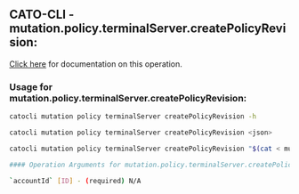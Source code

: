 
## CATO-CLI - mutation.policy.terminalServer.createPolicyRevision:
[Click here](https://api.catonetworks.com/documentation/#mutation-mutation.policy.terminalServer.createPolicyRevision) for documentation on this operation.

### Usage for mutation.policy.terminalServer.createPolicyRevision:

```bash
catocli mutation policy terminalServer createPolicyRevision -h

catocli mutation policy terminalServer createPolicyRevision <json>

catocli mutation policy terminalServer createPolicyRevision "$(cat < mutation.policy.terminalServer.createPolicyRevision.json)"

#### Operation Arguments for mutation.policy.terminalServer.createPolicyRevision ####

`accountId` [ID] - (required) N/A    
